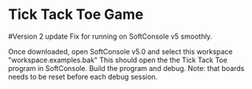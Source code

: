 # Tick Tack Toe Game
#Version 2 update
Fix for running on SoftConsole v5 smoothly.

Once downloaded, open SoftConsole v5.0 and select this workspace "workspace.examples.bak"
This should open the the Tick Tack Toe program in SoftConsole. Build the program and debug. 
Note: that boards needs to be reset before each debug session. 
